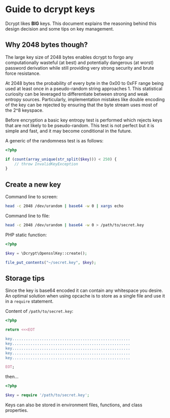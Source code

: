 # Guide to dcrypt keys

Dcrypt likes __BIG__ keys.
This document explains the reasoning behind this design decision and some tips on key management.

## Why 2048 bytes though?

The large key size of 2048 bytes enables dcrypt to forgo any computationally wasteful (at best) and potentially dangerous (at worst) password derivation while still providing very strong security and brute force resistance.

At 2048 bytes the probability of every byte in the 0x00 to 0xFF range being used at least once in a pseudo-random string approaches 1.
This statistical curiosity can be leveraged to differentiate between strong and weak entropy sources.
Particularly, implementation mistakes like double encoding of the key can be rejected by ensuring that the byte stream uses most of the 2^8 keyspace.

Before encryption a basic key entropy test is performed which rejects keys that are not likely to be pseudo-random.
This test is not perfect but it is simple and fast, and it may become conditional in the future.

A generic of the randomness test is as follows:

```php
<?php

if (count(array_unique(str_split($key))) < 250) {
    // throw InvalidKeyException
}
```

## Create a new key

Command line to screen:

```bash
head -c 2048 /dev/urandom | base64 -w 0 | xargs echo
```

Command line to file:

```bash
head -c 2048 /dev/urandom | base64 -w 0 > /path/to/secret.key
```

PHP static function:

```php
<?php

$key = \Dcrypt\OpensslKey::create();

file_put_contents("~/secret.key", $key);
```

## Storage tips

Since the key is base64 encoded it can contain any whitespace you desire.
An optimal solution when using opcache is to store as a single file and use it in a `require` statement.

Content of `/path/to/secret.key`:

```php
<?php

return <<<EOT

key....................................................
key....................................................
key....................................................
key....................................................
key....................................................

EOT;

```

then...

```php
<?php

$key = require '/path/to/secret.key';
```

Keys can also be stored in environment files, functions, and class properties.
